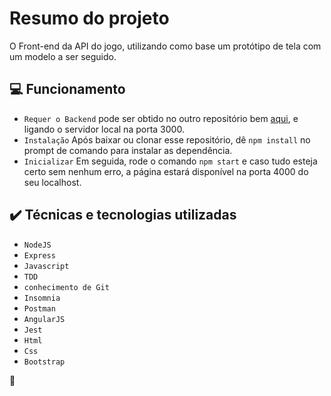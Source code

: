# Resumo do projeto
O Front-end da API do jogo, utilizando como base um protótipo de tela com um modelo a ser seguido.

## 💻 Funcionamento

- `Requer o Backend` pode ser obtido no outro repositório bem [aqui]( https://github.com/dredospigs/jogo-api), e ligando o servidor local na porta 3000.
- `Instalação` Após baixar ou clonar esse repositório, dê `npm install` no prompt de comando para instalar as dependência.
- `Inicializar` Em seguida, rode o comando `npm start` e caso tudo esteja certo sem nenhum erro, a página estará disponível na porta 4000 do seu localhost.

## ✔️ Técnicas e tecnologias utilizadas

- ``NodeJS``
- ``Express``
- ``Javascript``
- ``TDD``
- ``conhecimento de Git``
- ``Insomnia``
- ``Postman``
- ``AngularJS``
- ``Jest``
- ``Html``
- ``Css``
- ``Bootstrap``

:hamster:

